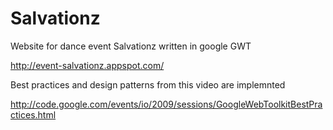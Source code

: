 Salvationz
==========

Website for dance event Salvationz written in google GWT


http://event-salvationz.appspot.com/

Best practices and design patterns from this video are implemnted

http://code.google.com/events/io/2009/sessions/GoogleWebToolkitBestPractices.html


